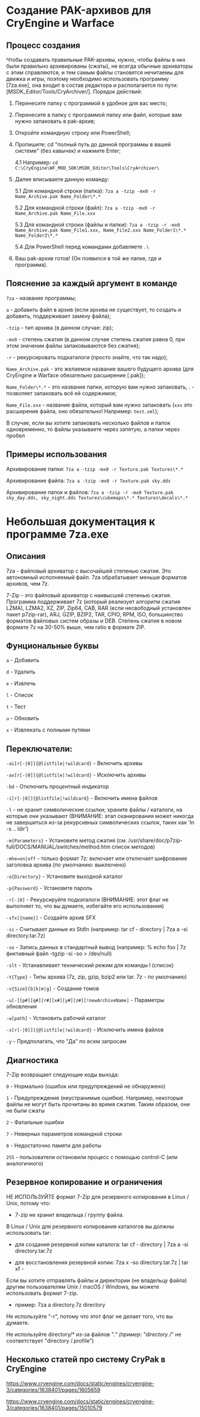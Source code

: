 # Создание PAK-архивов для CryEngine и Warface

## Процесс создания

Чтобы создавать правильные PAK-архивы, нужно, чтобы файлы в них были правильно архивированы (сжаты), не всегда обычные архиваторы с этим справляются, и тем самым файлы становятся нечитаемы для движка и игры, поэтому необходимо использовать программу \[7za.exe\], она входит в состав редактора и располагается по пути: \[MSDK_Editor/Tools/CryArchiver/\]. Порядок действий:
1. Перенесите папку с программой в удобное для вас место;
2. Перенесите в папку с программой папку или файл, которые вам нужно запаковать в pak-архив;
3. Откройте командную строку или PowerShell;
4. Пропишите: cd "полный путь до данной программы в вашей системе" (без кавычек) и нажмите Enter;

	4.1 Например: ```cd C:\CryEngine\WF_MOD_SDK\MSDK_Editor\Tools\CryArchiver\```

5. Далее вписываете данную команду: 

	5.1 Для командной строки (папка): ```7za a -tzip -mx0 -r Name_Archive.pak Name_Folder\*.*```

	5.2 Для командной строки (файл): ```7za a -tzip -mx0 -r Name_Archive.pak Name_File.xxx```

	5.3 Для командной строки (файлы и папки): ```7za a -tzip -r -mx0 Name_Archive.pak Name_File1.xxx, Name_File2.xxx Name_Folder1\*.* Name_Folder2\*.*```

	5.4 Для PowerShell перед командами добавляете ```.\```

6. Ваш pak-архив готов! (Он появился в той же папке, где и программа).

## Пояснение за каждый аргумент в команде

```7za``` - название программы;

```a``` - добавить файл в архив (если архива не существует, то создать и добавить, поддерживает замену файла);

```-tzip``` - тип архива (в данном случае: zip);

```-mx0``` - степень сжатия (в данном случае степень сжатия равна 0, при этом значении файлы запаковываются без сжатия);

```-r``` - рекурсировать подкаталоги (просто знайте, что так надо);

```Name_Archive.pak``` - это желаемое название вашего будущего архива (для CryEngine и Warface обязательно расширение \[.pak\]);

```Name_Folder\*.*``` - это название папки, которую вам нужно запаковать, *.* - позволяет запаковать всё её содержимое;

```Name_File.xxx``` - название файла, который вам нужно запаковать (```xxx``` это расширение файла, оно обязательно! Например: ```test.xml```);

В случае, если вы хотите запаковать несколько файлов и папок одновременно, то файлы указываете через запятую, а папки через пробел

## Примеры использования

Архивирование папки: ```7za a -tzip -mx0 -r Texture.pak Textures\*.*```

Архивирование файла: ```7za a -tzip -mx0 -r Texture.pak sky.dds```

Архивирование папок и файлов: ```7za a -tzip -r -mx0 Texture.pak sky_day.dds, sky_night.dds Textures\cubemaps\*.* Textures\decals\*.*```

# Небольшая документация к программе 7za.exe

## Описания

7za - файловый архиватор с высочайшей степенью сжатия. Это автономный исполняемый файл. 7za обрабатывает меньше форматов архивов, чем 7z.

7-Zip - это файловый архиватор с наивысшей степенью сжатия. Программа поддерживает 7z (который реализует алгоритм сжатия LZMA), LZMA2, XZ, ZIP, Zip64, CAB, RAR (если несвободный установлен пакет p7zip-rar), ARJ, GZIP, BZIP2, TAR, CPIO, RPM, ISO, большинство форматов файловых систем образы и DEB. Степень сжатия в новом формате 7z на 30-50% выше, чем ratio в формате ZIP.

## Фунциональные буквы

```a``` - Добавить

```d``` - Удалить

```e``` - Извлечь

```l``` - Список

```t``` - Тест

```u``` - Обновить

```x``` - Извлекать с полными путями

## Переключатели:

```-ai[r[-|0]]{@listfile|!wildcard}``` - Включить архивы

```-ax[r[-|0]]{@listfile|!wildcard}``` - Исключить архивы

```-bd``` - Отключить процентный индикатор

```-i[r[-|0]]{@listfile|!wildcard}``` - Включить имена файлов

```-l``` - не хранит символические ссылки; храните файлы / каталоги, на которые они указывают (ВНИМАНИЕ: этап сканирования может никогда не завершиться из-за рекурсивных символических ссылок, таких как 'ln -s .. ldir')

```-m{Parameters}``` - Установите метод сжатия (см. /usr/share/doc/p7zip-full/DOCS/MANUAL/switches/method.htm список методов)

```-mhe=on|off``` - только формат 7z: включает или отключает шифрование заголовка архива (по умолчанию: выключено)

```-o{Directory}``` - Установите выходной каталог

```-p{Password}``` - Установите пароль

```-r[-|0]``` - Рекурсируйте подкаталоги (ВНИМАНИЕ: этот флаг не выполняет то, что вы думаете, избегайте его использования)

```-sfx[{name}]``` - Создайте архив SFX

```-si``` - Считывает данные из StdIn (например: tar cf - directory | 7za a -si directory.tar.7z)

```-so``` - Запись данных в стандартный вывод (например: % echo foo | 7z фиктивный файл -tgzip -si -so > /dev/null)

```-slt``` - Устанавливает технический режим для команды l (список)

```-t{Type}``` - Типы архива (7z, zip, gzip, bzip2 или tar. 7z - по умолчанию)

```-v{Size}[b|k|m|g]``` - Создание томов

```-u[-][p#][q#][r#][x#][y#][z#][!newArchiveName]``` - Параметры обновления

```-w[path]``` - Установить рабочий каталог

```-x[r[-|0]]]{@listfile|!wildcard}``` - Исключить имена файлов

```-y``` - Предполагать, что "Да" по всем запросам

## Диагностика

7-Zip возвращает следующие коды выхода:

```0``` - Нормально (ошибок или предупреждений не обнаружено)

```1``` - Предупреждение (неустранимые ошибки). Например, некоторые файлы не могут быть прочитаны во время сжатия. Таким образом, они не были сжаты

```2``` - Фатальные ошибки

```7``` - Неверных параметров командной строки

```8``` - Недостаточно памяти для работы

```255``` - пользователи остановили процесс с помощью control-C (или аналогичного)

## Резервное копирование и ограничения

НЕ ИСПОЛЬЗУЙТЕ формат 7-Zip для резервного копирования в Linux / Unix, потому что:

- 7-zip не хранит владельца / группу файла.

В Linux / Unix для резервного копирования каталогов вы должны использовать tar:

- для создания резервной копии каталога: tar cf - directory | 7za a -si directory.tar.7z

- для восстановления резервной копии: 7za x -so directory.tar.7z | tar xf -

Если вы хотите отправлять файлы и директории (не владельцу файла) другим пользователям Unix / macOS / Windows, вы можете использовать формат 7-zip.
- пример: 7za a directory.7z directory

Не используйте "-r", потому что этот флаг не делает того, что вы думаете.

Не используйте directory/* из-за файлов ".*" (пример: "directory /*" не соответствует "directory /.profile")

## Несколько статей про систему CryPak в CryEngine

https://www.cryengine.com/docs/static/engines/cryengine-3/categories/1638401/pages/1605659

https://www.cryengine.com/docs/static/engines/cryengine-3/categories/1638401/pages/15010579
